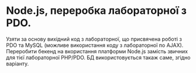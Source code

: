 # Node.js, переробка лабораторної з PDO. 
Узяти за основу вихідний код з лабораторної, що присвячена роботі з PDO та MySQL (можливе використання коду з лабораторної по AJAX). Переробити бекенд на вкористання платформи Node.js замість звичних для тієї лабораторної PHP/PDO. БД використовується такаж саме, згідно варіанту.
